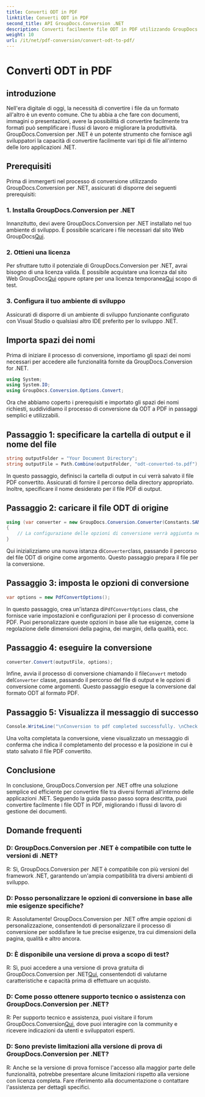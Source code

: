 ```yaml
---
title: Converti ODT in PDF
linktitle: Converti ODT in PDF
second_title: API GroupDocs.Conversion .NET
description: Converti facilmente file ODT in PDF utilizzando GroupDocs.Conversion per .NET. Semplifica facilmente i flussi di lavoro di gestione dei documenti.
weight: 10
url: /it/net/pdf-conversion/convert-odt-to-pdf/
---
```


# Converti ODT in PDF

## introduzione
Nell'era digitale di oggi, la necessità di convertire i file da un formato all'altro è un evento comune. Che tu abbia a che fare con documenti, immagini o presentazioni, avere la possibilità di convertire facilmente tra formati può semplificare i flussi di lavoro e migliorare la produttività. GroupDocs.Conversion per .NET è un potente strumento che fornisce agli sviluppatori la capacità di convertire facilmente vari tipi di file all'interno delle loro applicazioni .NET.
## Prerequisiti
Prima di immergerti nel processo di conversione utilizzando GroupDocs.Conversion per .NET, assicurati di disporre dei seguenti prerequisiti:
### 1. Installa GroupDocs.Conversion per .NET
Innanzitutto, devi avere GroupDocs.Conversion per .NET installato nel tuo ambiente di sviluppo. È possibile scaricare i file necessari dal sito Web GroupDocs[Qui](https://releases.groupdocs.com/conversion/net/).
### 2. Ottieni una licenza
 Per sfruttare tutto il potenziale di GroupDocs.Conversion per .NET, avrai bisogno di una licenza valida. È possibile acquistare una licenza dal sito Web GroupDocs[Qui](https://purchase.groupdocs.com/buy) oppure optare per una licenza temporanea[Qui](https://purchase.groupdocs.com/temporary-license/) scopo di test.
### 3. Configura il tuo ambiente di sviluppo
Assicurati di disporre di un ambiente di sviluppo funzionante configurato con Visual Studio o qualsiasi altro IDE preferito per lo sviluppo .NET.

## Importa spazi dei nomi
Prima di iniziare il processo di conversione, importiamo gli spazi dei nomi necessari per accedere alle funzionalità fornite da GroupDocs.Conversion for .NET.
```csharp
using System;
using System.IO;
using GroupDocs.Conversion.Options.Convert;
```

Ora che abbiamo coperto i prerequisiti e importato gli spazi dei nomi richiesti, suddividiamo il processo di conversione da ODT a PDF in passaggi semplici e utilizzabili.
## Passaggio 1: specificare la cartella di output e il nome del file
```csharp
string outputFolder = "Your Document Directory";
string outputFile = Path.Combine(outputFolder, "odt-converted-to.pdf");
```
In questo passaggio, definisci la cartella di output in cui verrà salvato il file PDF convertito. Assicurati di fornire il percorso della directory appropriato. Inoltre, specificare il nome desiderato per il file PDF di output.
## Passaggio 2: caricare il file ODT di origine
```csharp
using (var converter = new GroupDocs.Conversion.Converter(Constants.SAMPLE_ODT))
{
    // La configurazione delle opzioni di conversione verrà aggiunta nel passaggio successivo.
}
```
 Qui inizializziamo una nuova istanza di`Converter`class, passando il percorso del file ODT di origine come argomento. Questo passaggio prepara il file per la conversione.
## Passaggio 3: imposta le opzioni di conversione
```csharp
var options = new PdfConvertOptions();
```
 In questo passaggio, crea un'istanza di`PdfConvertOptions` class, che fornisce varie impostazioni e configurazioni per il processo di conversione PDF. Puoi personalizzare queste opzioni in base alle tue esigenze, come la regolazione delle dimensioni della pagina, dei margini, della qualità, ecc.
## Passaggio 4: eseguire la conversione
```csharp
converter.Convert(outputFile, options);
```
 Infine, avvia il processo di conversione chiamando il file`Convert` metodo del`Converter` classe, passando il percorso del file di output e le opzioni di conversione come argomenti. Questo passaggio esegue la conversione dal formato ODT al formato PDF.
## Passaggio 5: Visualizza il messaggio di successo
```csharp
Console.WriteLine("\nConversion to pdf completed successfully. \nCheck output in {0}", outputFolder);
```
Una volta completata la conversione, viene visualizzato un messaggio di conferma che indica il completamento del processo e la posizione in cui è stato salvato il file PDF convertito.

## Conclusione
In conclusione, GroupDocs.Conversion per .NET offre una soluzione semplice ed efficiente per convertire file tra diversi formati all'interno delle applicazioni .NET. Seguendo la guida passo passo sopra descritta, puoi convertire facilmente i file ODT in PDF, migliorando i flussi di lavoro di gestione dei documenti.
## Domande frequenti
### D: GroupDocs.Conversion per .NET è compatibile con tutte le versioni di .NET?
R: Sì, GroupDocs.Conversion per .NET è compatibile con più versioni del framework .NET, garantendo un'ampia compatibilità tra diversi ambienti di sviluppo.
### D: Posso personalizzare le opzioni di conversione in base alle mie esigenze specifiche?
R: Assolutamente! GroupDocs.Conversion per .NET offre ampie opzioni di personalizzazione, consentendoti di personalizzare il processo di conversione per soddisfare le tue precise esigenze, tra cui dimensioni della pagina, qualità e altro ancora.
### D: È disponibile una versione di prova a scopo di test?
 R: Sì, puoi accedere a una versione di prova gratuita di GroupDocs.Conversion per .NET[Qui](https://releases.groupdocs.com/), consentendoti di valutarne caratteristiche e capacità prima di effettuare un acquisto.
### D: Come posso ottenere supporto tecnico o assistenza con GroupDocs.Conversion per .NET?
 R: Per supporto tecnico e assistenza, puoi visitare il forum GroupDocs.Conversion[Qui](https://forum.groupdocs.com/c/conversion/11), dove puoi interagire con la community e ricevere indicazioni da utenti e sviluppatori esperti.
### D: Sono previste limitazioni alla versione di prova di GroupDocs.Conversion per .NET?
R: Anche se la versione di prova fornisce l'accesso alla maggior parte delle funzionalità, potrebbe presentare alcune limitazioni rispetto alla versione con licenza completa. Fare riferimento alla documentazione o contattare l'assistenza per dettagli specifici.